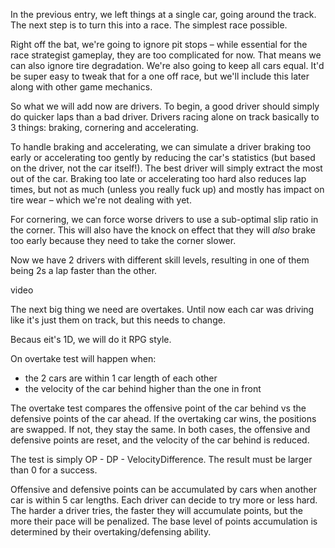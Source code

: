 In the previous entry, we left things at a single car, going around the track. The next step is to turn this into a race. The simplest race possible.

Right off the bat, we're going to ignore pit stops – while essential for the race strategist gameplay, they are too complicated for now. That means we can also ignore tire degradation.
We're also going to keep all cars equal. It'd be super easy to tweak that for a one off race, but we'll include this later along with other game mechanics.

So what we will add now are drivers. To begin, a good driver should simply do quicker laps than a bad driver. Drivers racing alone on track basically to 3 things: braking, cornering and accelerating.

To handle braking and accelerating, we can simulate a driver braking too early or accelerating too gently by reducing the car's statistics (but based on the driver, not the car itself!). The best driver will simply extract the most out of the car. Braking too late or accelerating too hard also reduces lap times, but not as much (unless you really fuck up) and mostly has impact on tire wear – which we're not dealing with yet.

For cornering, we can force worse drivers to use a sub-optimal slip ratio in the corner. This will also have the knock on effect that they will _also_ brake too early because they need to take the corner slower.

Now we have 2 drivers with different skill levels, resulting in one of them being 2s a lap faster than the other.

video
  
The next big thing we need are overtakes. Until now each car was driving like it's just them on track, but this needs to change.
  
Becaus eit's 1D, we will do it RPG style.

On overtake test will happen when:
  - the 2 cars are within 1 car length of each other
  - the velocity of the car behind higher than the one in front

The overtake test compares the offensive point of the car behind vs the defensive points of the car ahead. If the overtaking car wins, the positions are swapped. If not, they stay the same. In both cases, the offensive and defensive points are reset, and the velocity of the car behind is reduced.

The test is simply OP - DP - VelocityDifference. The result must be larger than 0 for a success.

Offensive and defensive points can be accumulated by cars when another car is within 5 car lengths. Each driver can decide to try more or less hard. The harder a driver tries, the faster they will accumulate points, but the more their pace will be penalized. The base level of points accumulation is determined by their overtaking/defensing ability.



